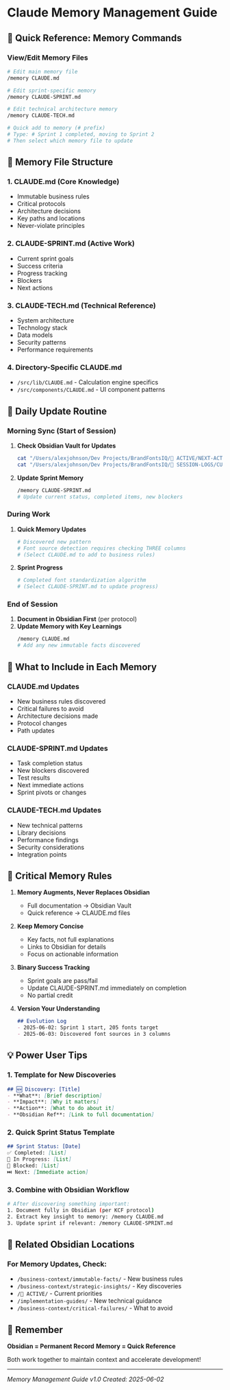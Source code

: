 # Claude Memory Management Guide

## 🎯 Quick Reference: Memory Commands

### View/Edit Memory Files
```bash
# Edit main memory file
/memory CLAUDE.md

# Edit sprint-specific memory
/memory CLAUDE-SPRINT.md

# Edit technical architecture memory
/memory CLAUDE-TECH.md

# Quick add to memory (# prefix)
# Type: # Sprint 1 completed, moving to Sprint 2
# Then select which memory file to update
```

## 📁 Memory File Structure

### 1. **CLAUDE.md** (Core Knowledge)
- Immutable business rules
- Critical protocols
- Architecture decisions
- Key paths and locations
- Never-violate principles

### 2. **CLAUDE-SPRINT.md** (Active Work)
- Current sprint goals
- Success criteria
- Progress tracking
- Blockers
- Next actions

### 3. **CLAUDE-TECH.md** (Technical Reference)
- System architecture
- Technology stack
- Data models
- Security patterns
- Performance requirements

### 4. **Directory-Specific CLAUDE.md**
- `/src/lib/CLAUDE.md` - Calculation engine specifics
- `/src/components/CLAUDE.md` - UI component patterns

## 🔄 Daily Update Routine

### Morning Sync (Start of Session)
1. **Check Obsidian Vault for Updates**
   ```bash
   cat "/Users/alexjohnson/Dev Projects/BrandFontsIQ/📌 ACTIVE/NEXT-ACTIONS.md"
   cat "/Users/alexjohnson/Dev Projects/BrandFontsIQ/📝 SESSION-LOGS/CURRENT-STATUS.md"
   ```

2. **Update Sprint Memory**
   ```bash
   /memory CLAUDE-SPRINT.md
   # Update current status, completed items, new blockers
   ```

### During Work
1. **Quick Memory Updates**
   ```bash
   # Discovered new pattern
   # Font source detection requires checking THREE columns
   # (Select CLAUDE.md to add to business rules)
   ```

2. **Sprint Progress**
   ```bash
   # Completed font standardization algorithm
   # (Select CLAUDE-SPRINT.md to update progress)
   ```

### End of Session
1. **Document in Obsidian First** (per protocol)
2. **Update Memory with Key Learnings**
   ```bash
   /memory CLAUDE.md
   # Add any new immutable facts discovered
   ```

## 📝 What to Include in Each Memory

### CLAUDE.md Updates
- New business rules discovered
- Critical failures to avoid
- Architecture decisions made
- Protocol changes
- Path updates

### CLAUDE-SPRINT.md Updates
- Task completion status
- New blockers discovered
- Test results
- Next immediate actions
- Sprint pivots or changes

### CLAUDE-TECH.md Updates
- New technical patterns
- Library decisions
- Performance findings
- Security considerations
- Integration points

## 🚨 Critical Memory Rules

1. **Memory Augments, Never Replaces Obsidian**
   - Full documentation → Obsidian Vault
   - Quick reference → CLAUDE.md files

2. **Keep Memory Concise**
   - Key facts, not full explanations
   - Links to Obsidian for details
   - Focus on actionable information

3. **Binary Success Tracking**
   - Sprint goals are pass/fail
   - Update CLAUDE-SPRINT.md immediately on completion
   - No partial credit

4. **Version Your Understanding**
   ```markdown
   ## Evolution Log
   - 2025-06-02: Sprint 1 start, 205 fonts target
   - 2025-06-03: Discovered font sources in 3 columns
   ```

## 💡 Power User Tips

### 1. Template for New Discoveries
```markdown
## 🆕 Discovery: [Title]
- **What**: [Brief description]
- **Impact**: [Why it matters]
- **Action**: [What to do about it]
- **Obsidian Ref**: [Link to full documentation]
```

### 2. Quick Sprint Status Template
```markdown
## Sprint Status: [Date]
✅ Completed: [List]
🚧 In Progress: [List]
🚫 Blocked: [List]
⏭️ Next: [Immediate action]
```

### 3. Combine with Obsidian Workflow
```bash
# After discovering something important:
1. Document fully in Obsidian (per KCF protocol)
2. Extract key insight to memory: /memory CLAUDE.md
3. Update sprint if relevant: /memory CLAUDE-SPRINT.md
```

## 🔗 Related Obsidian Locations

### For Memory Updates, Check:
- `/business-context/immutable-facts/` - New business rules
- `/business-context/strategic-insights/` - Key discoveries
- `/📌 ACTIVE/` - Current priorities
- `/implementation-guides/` - New technical guidance
- `/business-context/critical-failures/` - What to avoid

## 🎯 Remember

**Obsidian = Permanent Record**
**Memory = Quick Reference**

Both work together to maintain context and accelerate development!

---
*Memory Management Guide v1.0*
*Created: 2025-06-02*